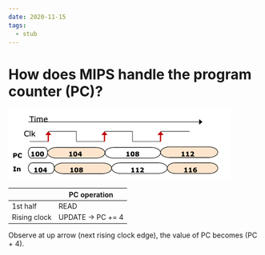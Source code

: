 ```yaml
---
date: 2020-11-15
tags: 
  - stub
---
```


# How does MIPS handle the program counter (PC)?

![](./static/mips-pc-clock.png)

| <ab3a5749>   | PC operation      |
|--------------|-------------------|
| 1st half     | READ              |
| Rising clock | UPDATE -> PC += 4 |

Observe at up arrow (next rising clock edge), the value of PC becomes (PC + 4).
